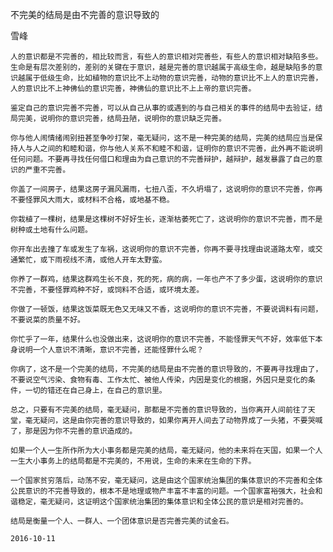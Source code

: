 不完美的结局是由不完善的意识导致的

雪峰


    人的意识都是不完善的，相比较而言，有些人的意识相对完善些，有些人的意识相对缺陷多些。生命是有层次差别的，差别的关键在于意识，越是完善的意识越属于高级生命，越是缺陷多的意识越属于低级生命，比如植物的意识比不上动物的意识完善，动物的意识比不上人的意识完善，人的意识比不上神佛仙的意识完善，神佛仙的意识比不上上帝的意识完善。

    鉴定自己的意识完善不完善，可以从自己从事的或遇到的与自己相关的事件的结局中去验证，结局完美，说明你的意识完善，结局丑陋，说明你的意识缺乏完善。

    你与他人闹情绪闹别扭甚至争吵打架，毫无疑问，这不是一种完美的结局，完美的结局应当是保持人与人之间的和睦和谐，你与他人关系不和睦不和谐，证明你的意识不完善，此外再不能说明任何问题。不要再寻找任何借口和理由为自己意识的不完善辩护，越辩护，越发暴露了自己的意识的严重不完善。

    你盖了一间房子，结果这房子漏风漏雨，七扭八歪，不久坍塌了，这说明你的意识不完善，你再不要怪罪风大雨大，或材料不合格，或地基不稳。

    你栽植了一棵树，结果是这棵树不好好生长，逐渐枯萎死亡了，这说明你的意识不完善，而不是树种或土地有什么问题。

    你开车出去撞了车或发生了车祸，这说明你的意识不完善，你再不要寻找理由说道路太窄，或交通繁忙，或下雨视线不清，或他人开车太野蛮。

    你养了一群鸡，结果这群鸡生长不良，死的死，病的病，一年也产不了多少蛋，这说明你的意识不完善，不要怪罪鸡种不好，或饲料不合适，或环境太差。

    你做了一顿饭，结果这饭菜既无色又无味又不香，这说明你的意识不完善，不要说调料有问题，不要说菜的质量不好。

    你忙乎了一年，结果什么也没做出来，这说明你的意识不完善，不能怪罪天气不好，效率低下本身说明一个人意识不清晰，意识不完善，还能怪罪什么呢？

    你病了，这不是一个完美的结局，不完美的结局是由不完善的意识导致的，不要再寻找理由了，不要说空气污染、食物有毒、工作太忙、被他人传染，内因是变化的根据，外因只是变化的条件，一切的错还在自己身上，在自己的意识里。

    总之，只要有不完美的结局，毫无疑问，那都是不完善的意识导致的，当你离开人间前往了天堂，毫无疑问，这是由你完善的意识导致的，如果你离开人间去了动物界成了一头猪，不要哭喊了，那是因为你不完善的意识造成的。

    如果一个人一生所作所为大小事务都是完美的结局，毫无疑问，他的未来将在天国，如果一个人一生大小事务上的结局都是不完美的，不用说，生命的未来在生命的下界。

    一个国家贫穷落后，动荡不安，毫无疑问，这是由这个国家统治集团的集体意识的不完善和全体公民意识的不完善导致的，根本不是地理或物产丰富不丰富的问题。一个国家富裕强大，社会和谐稳定，毫无疑问，这证明这个国家统治集团的集体意识和全体公民的意识是相对完善的。

    结局是衡量一个人、一群人、一个团体意识是否完善完美的试金石。

    2016-10-11




